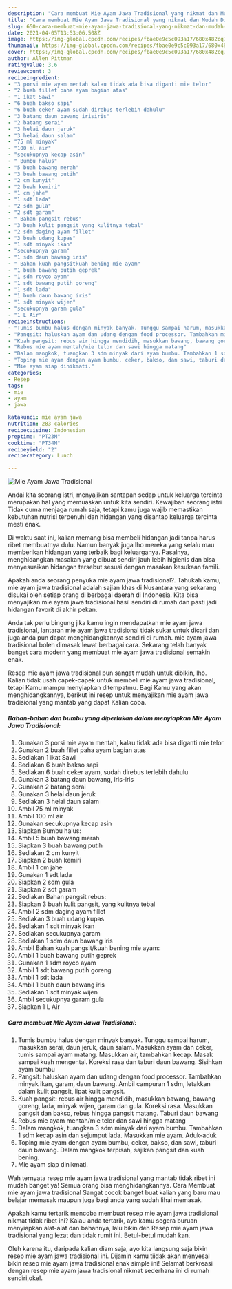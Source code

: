 ```yaml
---
description: "Cara membuat Mie Ayam Jawa Tradisional yang nikmat dan Mudah Dibuat"
title: "Cara membuat Mie Ayam Jawa Tradisional yang nikmat dan Mudah Dibuat"
slug: 650-cara-membuat-mie-ayam-jawa-tradisional-yang-nikmat-dan-mudah-dibuat
date: 2021-04-05T13:53:06.508Z
image: https://img-global.cpcdn.com/recipes/fbae0e9c5c093a17/680x482cq70/mie-ayam-jawa-tradisional-foto-resep-utama.jpg
thumbnail: https://img-global.cpcdn.com/recipes/fbae0e9c5c093a17/680x482cq70/mie-ayam-jawa-tradisional-foto-resep-utama.jpg
cover: https://img-global.cpcdn.com/recipes/fbae0e9c5c093a17/680x482cq70/mie-ayam-jawa-tradisional-foto-resep-utama.jpg
author: Allen Pittman
ratingvalue: 3.6
reviewcount: 3
recipeingredient:
- "3 porsi mie ayam mentah kalau tidak ada bisa diganti mie telor"
- "2 buah fillet paha ayam bagian atas"
- "1 ikat Sawi"
- "6 buah bakso sapi"
- "6 buah ceker ayam sudah direbus terlebih dahulu"
- "3 batang daun bawang irisiris"
- "2 batang serai"
- "3 helai daun jeruk"
- "3 helai daun salam"
- "75 ml minyak"
- "100 ml air"
- "secukupnya kecap asin"
- " Bumbu halus"
- "5 buah bawang merah"
- "3 buah bawang putih"
- "2 cm kunyit"
- "2 buah kemiri"
- "1 cm jahe"
- "1 sdt lada"
- "2 sdm gula"
- "2 sdt garam"
- " Bahan pangsit rebus"
- "3 buah kulit pangsit yang kulitnya tebal"
- "2 sdm daging ayam fillet"
- "3 buah udang kupas"
- "1 sdt minyak ikan"
- "secukupnya garam"
- "1 sdm daun bawang iris"
- " Bahan kuah pangsitkuah bening mie ayam"
- "1 buah bawang putih geprek"
- "1 sdm royco ayam"
- "1 sdt bawang putih goreng"
- "1 sdt lada"
- "1 buah daun bawang iris"
- "1 sdt minyak wijen"
- "secukupnya garam gula"
- "1 L Air"
recipeinstructions:
- "Tumis bumbu halus dengan minyak banyak. Tunggu sampai harum, masukkan serai, daun jeruk, daun salam. Masukkan ayam dan ceker, tumis sampai ayam matang. Masukkan air, tambahkan kecap. Masak sampai kuah mengental. Koreksi rasa dan taburi daun bawang. Sisihkan ayam bumbu"
- "Pangsit: haluskan ayam dan udang dengan food processor. Tambahkan minyak ikan, garam, daun bawang. Ambil campuran 1 sdm, letakkan dalam kulit pangsit, lipat kulit pangsit."
- "Kuah pangsit: rebus air hingga mendidih, masukkan bawang, bawang goreng, lada, minyak wijen, garam dan gula. Koreksi rasa. Masukkan pangsit dan bakso, rebus hingga pangsit matang. Taburi daun bawang"
- "Rebus mie ayam mentah/mie telor dan sawi hingga matang"
- "Dalam mangkok, tuangkan 3 sdm minyak dari ayam bumbu. Tambahkan 1 sdm kecap asin dan sejumput lada. Masukkan mie ayam. Aduk-aduk"
- "Toping mie ayam dengan ayam bumbu, ceker, bakso, dan sawi, taburi daun bawang. Dalam mangkok terpisah, sajikan pangsit dan kuah bening."
- "Mie ayam siap dinikmati."
categories:
- Resep
tags:
- mie
- ayam
- jawa

katakunci: mie ayam jawa 
nutrition: 283 calories
recipecuisine: Indonesian
preptime: "PT23M"
cooktime: "PT34M"
recipeyield: "2"
recipecategory: Lunch

---
```



![Mie Ayam Jawa Tradisional](https://img-global.cpcdn.com/recipes/fbae0e9c5c093a17/680x482cq70/mie-ayam-jawa-tradisional-foto-resep-utama.jpg)

Andai kita seorang istri, menyajikan santapan sedap untuk keluarga tercinta merupakan hal yang memuaskan untuk kita sendiri. Kewajiban seorang istri Tidak cuma menjaga rumah saja, tetapi kamu juga wajib memastikan kebutuhan nutrisi terpenuhi dan hidangan yang disantap keluarga tercinta mesti enak.

Di waktu  saat ini, kalian memang bisa membeli hidangan jadi tanpa harus ribet membuatnya dulu. Namun banyak juga lho mereka yang selalu mau memberikan hidangan yang terbaik bagi keluarganya. Pasalnya, menghidangkan masakan yang dibuat sendiri jauh lebih higienis dan bisa menyesuaikan hidangan tersebut sesuai dengan masakan kesukaan famili. 



Apakah anda seorang penyuka mie ayam jawa tradisional?. Tahukah kamu, mie ayam jawa tradisional adalah sajian khas di Nusantara yang sekarang disukai oleh setiap orang di berbagai daerah di Indonesia. Kita bisa menyajikan mie ayam jawa tradisional hasil sendiri di rumah dan pasti jadi hidangan favorit di akhir pekan.

Anda tak perlu bingung jika kamu ingin mendapatkan mie ayam jawa tradisional, lantaran mie ayam jawa tradisional tidak sukar untuk dicari dan juga anda pun dapat menghidangkannya sendiri di rumah. mie ayam jawa tradisional boleh dimasak lewat berbagai cara. Sekarang telah banyak banget cara modern yang membuat mie ayam jawa tradisional semakin enak.

Resep mie ayam jawa tradisional pun sangat mudah untuk dibikin, lho. Kalian tidak usah capek-capek untuk membeli mie ayam jawa tradisional, tetapi Kamu mampu menyiapkan ditempatmu. Bagi Kamu yang akan menghidangkannya, berikut ini resep untuk menyajikan mie ayam jawa tradisional yang mantab yang dapat Kalian coba.

<!--inarticleads1-->

##### Bahan-bahan dan bumbu yang diperlukan dalam menyiapkan Mie Ayam Jawa Tradisional:

1. Gunakan 3 porsi mie ayam mentah, kalau tidak ada bisa diganti mie telor
1. Gunakan 2 buah fillet paha ayam bagian atas
1. Sediakan 1 ikat Sawi
1. Sediakan 6 buah bakso sapi
1. Sediakan 6 buah ceker ayam, sudah direbus terlebih dahulu
1. Gunakan 3 batang daun bawang, iris-iris
1. Gunakan 2 batang serai
1. Gunakan 3 helai daun jeruk
1. Sediakan 3 helai daun salam
1. Ambil 75 ml minyak
1. Ambil 100 ml air
1. Gunakan secukupnya kecap asin
1. Siapkan  Bumbu halus:
1. Ambil 5 buah bawang merah
1. Siapkan 3 buah bawang putih
1. Sediakan 2 cm kunyit
1. Siapkan 2 buah kemiri
1. Ambil 1 cm jahe
1. Gunakan 1 sdt lada
1. Siapkan 2 sdm gula
1. Siapkan 2 sdt garam
1. Sediakan  Bahan pangsit rebus:
1. Siapkan 3 buah kulit pangsit, yang kulitnya tebal
1. Ambil 2 sdm daging ayam fillet
1. Sediakan 3 buah udang kupas
1. Sediakan 1 sdt minyak ikan
1. Sediakan secukupnya garam
1. Sediakan 1 sdm daun bawang iris
1. Ambil  Bahan kuah pangsit/kuah bening mie ayam:
1. Ambil 1 buah bawang putih geprek
1. Gunakan 1 sdm royco ayam
1. Ambil 1 sdt bawang putih goreng
1. Ambil 1 sdt lada
1. Ambil 1 buah daun bawang iris
1. Sediakan 1 sdt minyak wijen
1. Ambil secukupnya garam gula
1. Siapkan 1 L Air




<!--inarticleads2-->

##### Cara membuat Mie Ayam Jawa Tradisional:

1. Tumis bumbu halus dengan minyak banyak. Tunggu sampai harum, masukkan serai, daun jeruk, daun salam. Masukkan ayam dan ceker, tumis sampai ayam matang. Masukkan air, tambahkan kecap. Masak sampai kuah mengental. Koreksi rasa dan taburi daun bawang. Sisihkan ayam bumbu
1. Pangsit: haluskan ayam dan udang dengan food processor. Tambahkan minyak ikan, garam, daun bawang. Ambil campuran 1 sdm, letakkan dalam kulit pangsit, lipat kulit pangsit.
1. Kuah pangsit: rebus air hingga mendidih, masukkan bawang, bawang goreng, lada, minyak wijen, garam dan gula. Koreksi rasa. Masukkan pangsit dan bakso, rebus hingga pangsit matang. Taburi daun bawang
1. Rebus mie ayam mentah/mie telor dan sawi hingga matang
1. Dalam mangkok, tuangkan 3 sdm minyak dari ayam bumbu. Tambahkan 1 sdm kecap asin dan sejumput lada. Masukkan mie ayam. Aduk-aduk
1. Toping mie ayam dengan ayam bumbu, ceker, bakso, dan sawi, taburi daun bawang. Dalam mangkok terpisah, sajikan pangsit dan kuah bening.
1. Mie ayam siap dinikmati.




Wah ternyata resep mie ayam jawa tradisional yang mantab tidak ribet ini mudah banget ya! Semua orang bisa menghidangkannya. Cara Membuat mie ayam jawa tradisional Sangat cocok banget buat kalian yang baru mau belajar memasak maupun juga bagi anda yang sudah lihai memasak.

Apakah kamu tertarik mencoba membuat resep mie ayam jawa tradisional nikmat tidak ribet ini? Kalau anda tertarik, ayo kamu segera buruan menyiapkan alat-alat dan bahannya, lalu bikin deh Resep mie ayam jawa tradisional yang lezat dan tidak rumit ini. Betul-betul mudah kan. 

Oleh karena itu, daripada kalian diam saja, ayo kita langsung saja bikin resep mie ayam jawa tradisional ini. Dijamin kamu tiidak akan menyesal bikin resep mie ayam jawa tradisional enak simple ini! Selamat berkreasi dengan resep mie ayam jawa tradisional nikmat sederhana ini di rumah sendiri,oke!.


